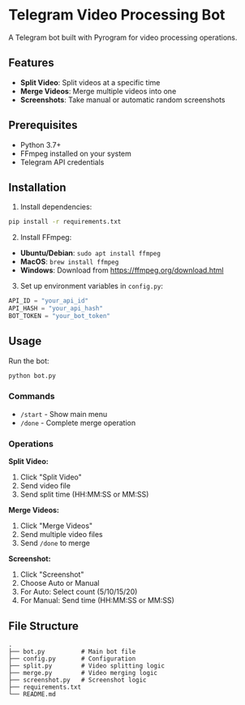 # Telegram Video Processing Bot

A Telegram bot built with Pyrogram for video processing operations.

## Features

- **Split Video**: Split videos at a specific time
- **Merge Videos**: Merge multiple videos into one
- **Screenshots**: Take manual or automatic random screenshots

## Prerequisites

- Python 3.7+
- FFmpeg installed on your system
- Telegram API credentials

## Installation

1. Install dependencies:
```bash
pip install -r requirements.txt
```

2. Install FFmpeg:
- **Ubuntu/Debian**: `sudo apt install ffmpeg`
- **MacOS**: `brew install ffmpeg`
- **Windows**: Download from https://ffmpeg.org/download.html

3. Set up environment variables in `config.py`:
```python
API_ID = "your_api_id"
API_HASH = "your_api_hash"
BOT_TOKEN = "your_bot_token"
```

## Usage

Run the bot:
```bash
python bot.py
```

### Commands

- `/start` - Show main menu
- `/done` - Complete merge operation

### Operations

**Split Video:**
1. Click "Split Video"
2. Send video file
3. Send split time (HH:MM:SS or MM:SS)

**Merge Videos:**
1. Click "Merge Videos"
2. Send multiple video files
3. Send `/done` to merge

**Screenshot:**
1. Click "Screenshot"
2. Choose Auto or Manual
3. For Auto: Select count (5/10/15/20)
4. For Manual: Send time (HH:MM:SS or MM:SS)

## File Structure

```
.
├── bot.py          # Main bot file
├── config.py       # Configuration
├── split.py        # Video splitting logic
├── merge.py        # Video merging logic
├── screenshot.py   # Screenshot logic
├── requirements.txt
└── README.md
```
